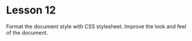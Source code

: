 # Lesson 12

Format the document style with CSS stylesheet.
Improve the look and feel of the document.
